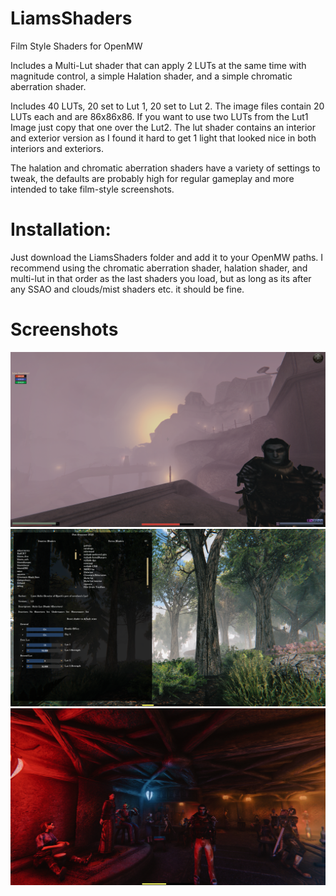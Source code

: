 # LiamsShaders
Film Style Shaders for OpenMW

Includes a Multi-Lut shader that can apply 2 LUTs at the same time with magnitude control, a simple Halation shader, and a simple chromatic aberration shader. 

Includes 40 LUTs, 20 set to Lut 1, 20 set to Lut 2. The image files contain 20 LUTs each and are 86x86x86. If you want to use two LUTs from the Lut1 Image just copy that one over the Lut2. 
The lut shader contains an interior and exterior version as I found it hard to get 1 light that looked nice in both interiors and exteriors. 

The halation and chromatic aberration shaders have a variety of settings to tweak, the defaults are probably high for regular gameplay and more intended to take film-style screenshots.

# Installation:
Just download the LiamsShaders folder and add it to your OpenMW paths. I recommend using the chromatic aberration shader, halation shader, and multi-lut in that order as the last shaders you load, but as long as its after any SSAO and clouds/mist shaders etc. it should be fine.

# Screenshots
![Screenshot](sc2/image.png?raw=true "Title")
![Screenshot](sc2/screenshot023.png?raw=true "Title")
![Screenshot](sc2/screenshot031.png?raw=true "Title")
